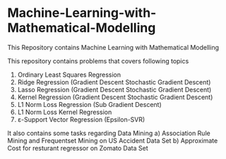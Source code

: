 # Machine-Learning-with-Mathematical-Modelling

This Repository contains Machine Learning with Mathematical Modelling 

This repository contains problems that covers following topics 

1) Ordinary Least Squares Regression
2) Ridge Regression  (Gradient Descent Stochastic Gradient Descent)
3) Lasso Regression  (Gradient Descent Stochastic Gradient Descent)
4) Kernel Regression  (Gradient Descent Stochastic Gradient Descent)
5) L1 Norm Loss Regression (Sub Gradient Descent)
6) L1 Norm Loss Kernel Regression 
7) ε-Support Vector Regression (Epsilon-SVR)


It also contains some tasks regarding Data Mining
a) Association Rule Mining and Frequentset Mining on US Accident Data Set
b) Approximate Cost for resturant regressor on Zomato Data Set 
